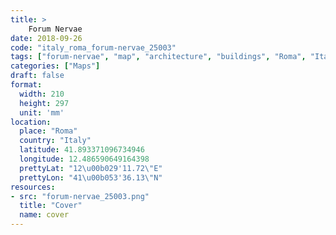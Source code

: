 ```yaml
---
title: > 
    Forum Nervae
date: 2018-09-26
code: "italy_roma_forum-nervae_25003"
tags: ["forum-nervae", "map", "architecture", "buildings", "Roma", "Italy"]
categories: ["Maps"]
draft: false
format:
  width: 210
  height: 297
  unit: 'mm'
location:
  place: "Roma"
  country: "Italy"
  latitude: 41.893371096734946
  longitude: 12.486590649164398
  prettyLat: "12\u00b029'11.72\"E"
  prettyLon: "41\u00b053'36.13\"N"
resources:
- src: "forum-nervae_25003.png"
  title: "Cover"
  name: cover
---
```

